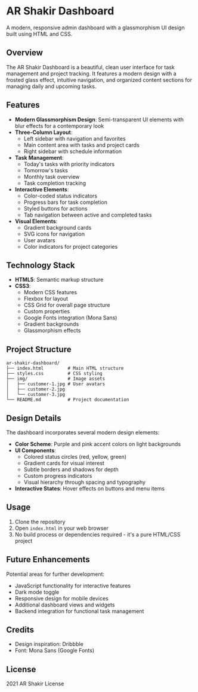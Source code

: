 # AR Shakir Dashboard

A modern, responsive admin dashboard with a glassmorphism UI design built using HTML and CSS.

## Overview

The AR Shakir Dashboard is a beautiful, clean user interface for task management and project tracking. It features a modern design with a frosted glass effect, intuitive navigation, and organized content sections for managing daily and upcoming tasks.

## Features

- **Modern Glassmorphism Design**: Semi-transparent UI elements with blur effects for a contemporary look
- **Three-Column Layout**:
  - Left sidebar with navigation and favorites
  - Main content area with tasks and project cards
  - Right sidebar with schedule information
- **Task Management**:
  - Today's tasks with priority indicators
  - Tomorrow's tasks
  - Monthly task overview
  - Task completion tracking
- **Interactive Elements**:
  - Color-coded status indicators
  - Progress bars for task completion
  - Styled buttons for actions
  - Tab navigation between active and completed tasks
- **Visual Elements**:
  - Gradient background cards
  - SVG icons for navigation
  - User avatars
  - Color indicators for project categories

## Technology Stack

- **HTML5**: Semantic markup structure
- **CSS3**:
  - Modern CSS features
  - Flexbox for layout
  - CSS Grid for overall page structure
  - Custom properties
  - Google Fonts integration (Mona Sans)
  - Gradient backgrounds
  - Glassmorphism effects

## Project Structure

```plaintext
ar-shakir-dashboard/
├── index.html         # Main HTML structure
├── styles.css         # CSS styling
├── img/               # Image assets
│   ├── customer-1.jpg # User avatars
│   ├── customer-2.jpg
│   └── customer-3.jpg
└── README.md          # Project documentation
```

## Design Details

The dashboard incorporates several modern design elements:

- **Color Scheme**: Purple and pink accent colors on light backgrounds
- **UI Components**:
  - Colored status circles (red, yellow, green)
  - Gradient cards for visual interest
  - Subtle borders and shadows for depth
  - Custom progress indicators
  - Visual hierarchy through spacing and typography
- **Interactive States**: Hover effects on buttons and menu items

## Usage

1. Clone the repository
2. Open `index.html` in your web browser
3. No build process or dependencies required - it's a pure HTML/CSS project

## Future Enhancements

Potential areas for further development:

- JavaScript functionality for interactive features
- Dark mode toggle
- Responsive design for mobile devices
- Additional dashboard views and widgets
- Backend integration for functional task management

## Credits

- Design inspiration: Dribbble
- Font: Mona Sans (Google Fonts)

## License

2021 AR Shakir License
